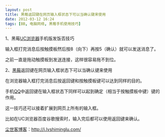 ```yaml
---
layout: post
title: 黑莓返回键在网页输入框状态下可以当确认键来使用
date: 2012-03-12 16:24
tags: [BB, 电脑网络, 黑莓手机使用技巧]
---
```

1、黑莓<a href="http://i.lvshiminglu.com/tag/ucweb%E8%8B%B1%E6%96%87%E7%89%88" target="_blank">UC浏览器</a>手机版发饭否技巧

输入框打完消息后按触摸板然后按8（向下）再按5（确认）就可以发送消息了。

之前一直是拖动触摸板到发送连接，这样很容易拖不到位。

2、<a href="http://i.lvshiminglu.com/tag/%e9%bb%91%e8%8e%939300" target="_blank">黑莓</a>返回键在网页输入框状态下可以当确认键来使用

在浏览器输入框打完消息后按返回键和按触摸板键可以达到同样的目的。

手机<a href="http://i.lvshiminglu.com/tag/qq" target="_blank">QQ</a>中返回键在输入框状态下同样可以起到确定（相当于按触摸板中键）键的作用。

这一技巧还可以接着扩展到网页上所有的输入框。

比如在UC浏览器百度谷歌搜索时，输入完后都可以使用返回键来确认。

<a href="http://i.lvshiminglu.com/">尘世客博客</a>：<a href="http://i.lvshiminglu.com/">http://i.lvshiminglu.com/</a>

